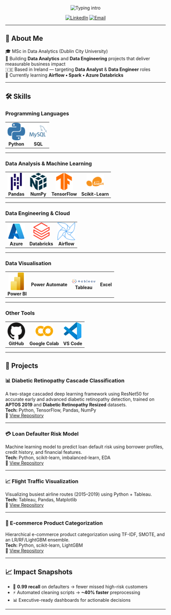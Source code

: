 <!-- Typing intro -->
<p align="center">
  <img src="https://readme-typing-svg.herokuapp.com?font=Inter&weight=700&size=24&duration=2500&pause=900&color=FFD580&center=true&vCenter=true&width=900&lines=%F0%9F%91%8B+Hi%2C+I'm+Atharva+Patil;Data+Analyst+%7C+Data+Engineer;Python+•+SQL+•+Power+BI+•+Azure" alt="Typing intro" />
</p>

<!-- Social links -->
<p align="center">
  <a href="https://www.linkedin.com/in/atharva-patil2/"><img alt="LinkedIn" src="https://img.shields.io/badge/LinkedIn-0A66C2?logo=linkedin&logoColor=white&style=for-the-badge"></a>
  <a href="mailto:atharva0186@gmail.com"><img alt="Email" src="https://img.shields.io/badge/Email-D14836?logo=gmail&logoColor=white&style=for-the-badge"></a>
</p>

---

## 📌 About Me
🎓 MSc in Data Analytics (Dublin City University)  
🧰 Building **Data Analytics** and **Data Engineering** projects that deliver measurable business impact  
🇮🇪 Based in Ireland — targeting **Data Analyst** & **Data Engineer** roles   
🧭 Currently learning **Airflow • Spark • Azure Databricks**

---

## 🛠 Skills

### Programming Languages
<table align="center">
  <tr>
    <td align="center"><img src="assets/icons/Python.svg" width="55"/><br><span style="font-size:14px;"><b>Python</b></td>
    <td align="center"><img src="assets/icons/SQL.svg" width="55"/><br><span style="font-size:14px;"><b>SQL</b></td>
  </tr>
</table>

---

### Data Analysis & Machine Learning
<table align="center">
  <tr>
    <td align="center"><img src="assets/icons/Pandas.svg" width="55"/><br><span style="font-size:14px;"><b>Pandas</b></td>
    <td align="center"><img src="assets/icons/Numpy.svg" width="55"/><br><span style="font-size:14px;"><b>NumPy</b></td>
    <td align="center"><img src="assets/icons/Tensorflow.svg" width="55"/><br><span style="font-size:14px;"><b>TensorFlow</b></td>
    <td align="center"><img src="assets/icons/Scikitlearn.svg" width="55"/><br><span style="font-size:14px;"><b>Scikit-Learn</b></td>
  </tr>
</table>

---

### Data Engineering & Cloud
<table align="center">
  <tr>
    <td align="center"><img src="assets/icons/Microsoft_Azure.svg" width="55"/><br><span style="font-size:14px;"><b>Azure</b></td>
    <td align="center"><img src="assets/icons/Databricks.svg" width="55"/><br><span style="font-size:14px;"><b>Databricks</b></td>
    <td align="center"><img src="assets/icons/Apacheairflow.svg" width="55"/><br><span style="font-size:14px;"><b>Airflow</b></td>
  </tr>
</table>

---

### Data Visualisation
<table align="center">
  <tr>
    <td align="center"><img src="assets/icons/Power_BI.svg" width="55"/><br><span style="font-size:14px;"><b>Power BI</b></span></td>
    <td align="center"><span style="font-size:14px;"><b>Power Automate</b></span></td>
    <td align="center"><img src="assets/icons/Tableau_Logo.png" width="75"/><br><span style="font-size:14px;"><b>Tableau</b></span></td>
    <td align="center"><span style="font-size:14px;"><b>Excel</b></span></td>
  </tr>
</table>


---

### Other Tools
<table align="center">
  <tr>
    <td align="center"><img src="assets/icons/Github.svg" width="55"/><br><span style="font-size:14px;"><b>GitHub</b></td>
    <td align="center"><img src="assets/icons/Googlecolab.svg" width="55"/><br><span style="font-size:14px;"><b>Google Colab</b></td>
    <td align="center"><img src="assets/icons/Visual_Studio_Code_1.35_icon.svg" width="55"/><br><b>VS Code</b></td>  
  </tr>
</table>

---

## 🚀 Projects

### 📊 Diabetic Retinopathy Cascade Classification
A two-stage cascaded deep learning framework using ResNet50 for accurate early and advanced diabetic retinopathy detection, trained on **APTOS 2019** and **Diabetic Retinopathy Resized** datasets.  
**Tech:** Python, TensorFlow, Pandas, NumPy  
🔗 [View Repository](https://github.com/AtharvaPatil-Data/Diabetic-Retinopathy-Cascade-Classification)

---

### 💳 Loan Defaulter Risk Model
Machine learning model to predict loan default risk using borrower profiles, credit history, and financial features.  
**Tech:** Python, scikit-learn, imbalanced-learn, EDA  
🔗 [View Repository](https://github.com/AtharvaPatil-Data/loan-defaulter-risk-model)

---

### 📈 Flight Traffic Visualization
Visualizing busiest airline routes (2015–2019) using Python + Tableau.  
**Tech:** Tableau, Pandas, Matplotlib  
🔗 [View Repository](https://github.com/AtharvaPatil-Data/Flight-Traffic-Visualization)

---

### 🛒 E-commerce Product Categorization
Hierarchical e-commerce product categorization using TF-IDF, SMOTE, and an LR/RF/LightGBM ensemble.  
**Tech:** Python, scikit-learn, LightGBM  
🔗 [View Repository](https://github.com/AtharvaPatil-Data/Ecommerce-Product-Categorization)

---

## 📈 Impact Snapshots
- 📌 **0.99 recall** on defaulters → fewer missed high-risk customers  
- ⚡ Automated cleaning scripts → **~40% faster** preprocessing  
- 📊 Executive-ready dashboards for actionable decisions  

---
